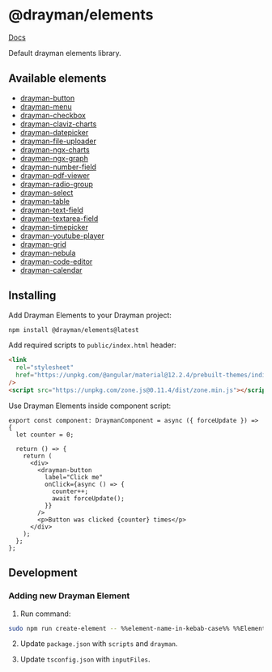 <!-- [![Build Status](https://travis-ci.org/Claviz/drayman-elements.svg?branch=master)](https://travis-ci.org/Claviz/drayman-elements)
[![codecov](https://codecov.io/gh/Claviz/drayman-elements/branch/master/graph/badge.svg)](https://codecov.io/gh/Claviz/drayman-elements)
![npm](https://img.shields.io/npm/v/drayman-elements.svg) -->

# @drayman/elements

[Docs](https://drayman-elements.netlify.app/)

Default drayman elements library.

## Available elements

- [drayman-button](interfaces/__global.draymanbuttonprops.html)
- [drayman-menu](interfaces/__global.draymanmenuprops.html)
- [drayman-checkbox](interfaces/__global.draymancheckboxprops.html)
- [drayman-claviz-charts](interfaces/__global.draymanclavizchartsprops.html)
- [drayman-datepicker](interfaces/__global.draymandatepickerprops.html)
- [drayman-file-uploader](interfaces/__global.draymanfileuploaderprops.html)
- [drayman-ngx-charts](interfaces/__global.draymanngxchartsprops.html)
- [drayman-ngx-graph](interfaces/__global.draymanngxgraphprops.html)
- [drayman-number-field](interfaces/__global.draymannumberfieldprops.html)
- [drayman-pdf-viewer](interfaces/__global.draymanpdfviewerprops.html)
- [drayman-radio-group](interfaces/__global.draymanradiogroupprops.html)
- [drayman-select](interfaces/__global.draymanselectprops.html)
- [drayman-table](interfaces/__global.draymantableprops.html)
- [drayman-text-field](interfaces/__global.draymantextfieldprops.html)
- [drayman-textarea-field](interfaces/__global.draymantextareafieldprops.html)
- [drayman-timepicker](interfaces/__global.draymantimepickerprops.html)
- [drayman-youtube-player](interfaces/__global.draymanyoutubeplayerprops.html)
- [drayman-grid](interfaces/__global.draymangridprops.html)
- [drayman-nebula](interfaces/__global.draymannebulaprops.html)
- [drayman-code-editor](interfaces/__global.draymancodeeditorprops.html)
- [drayman-calendar](interfaces/__global.draymancalendarprops.html)

## Installing

Add Drayman Elements to your Drayman project:

```bash
npm install @drayman/elements@latest
```

Add required scripts to `public/index.html` header:

```html
<link
  rel="stylesheet"
  href="https://unpkg.com/@angular/material@12.2.4/prebuilt-themes/indigo-pink.css"
/>
<script src="https://unpkg.com/zone.js@0.11.4/dist/zone.min.js"></script>
```

Use Drayman Elements inside component script:

```tsx
export const component: DraymanComponent = async ({ forceUpdate }) => {
  let counter = 0;

  return () => {
    return (
      <div>
        <drayman-button
          label="Click me"
          onClick={async () => {
            counter++;
            await forceUpdate();
          }}
        />
        <p>Button was clicked {counter} times</p>
      </div>
    );
  };
};
```

## Development

### Adding new Drayman Element

1. Run command:

```bash
sudo npm run create-element -- %%element-name-in-kebab-case%% %%ElementNameInPascalCase%%
```

2. Update `package.json` with `scripts` and `drayman`.

3. Update `tsconfig.json` with `inputFiles`.
